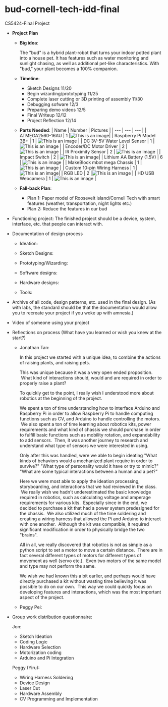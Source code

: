 # bud-cornell-tech-idd-final
CS5424-Final Project

- __Project Plan__
  - __Big idea__:

    The "bud" is a hybrid plant-robot that turns your indoor potted plant into a house pet. It has features such as water monitoring and sunlight chasing, as well as additional pet-like characteristics. With "bud," your plant becomes a 100% companion.

  - __Timeline__:
    - Sketch Designs 11/20
    - Begin wizarding/prototyping 11/25
    - Complete laser cutting or 3D printing of assembly 11/30
    - Debugging sofware 12/3
    - Preparing demo videos 12/5
    - Final Writeup 12/12
    - Project Reflection 12/14
 
  - __Parts Needed__:
      | Name | Number | Pictures |
      |  --- | --- | --- |
      | ATMEGA2560-16AU | 1 |![This is an image](https://github.com/JMortonTan/bud-cornell-tech-idd-final/blob/d63b3f7da24ce03e0000dabeccd7ed70caecaaaf/Mega2560.jpeg)|
      | Raspberry Pi Model 3B+ | 1 | ![This is an image](https://github.com/JMortonTan/bud-cornell-tech-idd-final/blob/b04889b4c000208db660323e5e8df1ffa59d043f/Raspberrypi.png) |
      | DC 3V-5V Water Level Sensor | 1 | ![This is an image](https://github.com/JMortonTan/bud-cornell-tech-idd-final/blob/main/DC%203V-5V%20Water%20Level%20Sensor.jpeg) |
      | Encoder/DC Motor Driver | 2 | ![This is an image](https://github.com/JMortonTan/bud-cornell-tech-idd-final/blob/main/Encoder:DC%20Motor%20Driver.jpeg) |
      | IR Proximity Sensor | 2 | ![This is an image](https://github.com/JMortonTan/bud-cornell-tech-idd-final/blob/main/IR%20Proximity%20Sensor.jpeg) |
      | Impact Switch | 2 | ![This is an image](https://github.com/JMortonTan/bud-cornell-tech-idd-final/blob/main/Impact%20Switch.jpeg)|
      | Lithium AA Battery (1.5V) | 6 | ![This is an image](https://github.com/JMortonTan/bud-cornell-tech-idd-final/blob/b04889b4c000208db660323e5e8df1ffa59d043f/battery.png) |
      | MakeBlock mbot mega Chassis | 1 | ![This is an image](https://github.com/JMortonTan/bud-cornell-tech-idd-final/blob/main/MakeBlock%20mbot%20mega%20Chassis.png) |
      | Custom 10-pin Wiring Harness | 1 | ![This is an image](https://github.com/JMortonTan/bud-cornell-tech-idd-final/blob/main/Custom%2010-pin%20Wiring%20Harness.jpeg)|
      | RGB LED | 2 |![This is an image](https://github.com/JMortonTan/bud-cornell-tech-idd-final/blob/b04889b4c000208db660323e5e8df1ffa59d043f/RGB%20LED.png) |
      | HD USB Webcamera | 1 | ![This is an image](https://github.com/JMortonTan/bud-cornell-tech-idd-final/blob/main/HD%20USB%20Webcamera.png) |
      
      
  - __Fall-back Plan__:
    - Plan 1: Paper model of Roosevelt island/Cornell Tech with smart features (weather, transportation, night lights etc.)
    - Plan 2: Reduce the features in our bud


- Functioning project: The finished project should be a device, system, interface, etc. that people can interact with.

- Documentation of design process
  - Ideation:
    
  - Sketch Designs:
  - Prototyping/Wizarding:
  - Software designs:
  - Hardware designs:
  - Tools:

- Archive of all code, design patterns, etc. used in the final design. (As with labs, the standard should be that the documentation would allow you to recreate your project if you woke up with amnesia.)

- Video of someone using your project

- Reflections on process (What have you learned or wish you knew at the start?)
  - Jonathan Tan:
    
    In this project we started with a unique idea, to combine the actions of raising plants, and raising pets.

    This was unique because it was a very open ended proposition.  What kind of interactions should, would and are required in order to properly raise a plant?

    To quickly get to the point, I really wish I understood more about robotics at the beginning of the project.

    We spent a ton of time understanding how to interface Arduino and Raspberry Pi in order to allow Raspberry Pi to handle computing functions such as CV, and Arduino to handle controlling the motors.  We also spent a ton of time learning about robotics kits, power requirements and what kind of chassis we should purchase in order to fulfill basic functions such as mobility rotation, and expandability to add sensors.  Then, it was another journey to research and understand what type of sensors we were interested in using.

    Only after this was handled, were we able to begin ideating "What kinds of behaviors would a mechanized plant require in order to survive?" "What type of personality would it have or try to mimic?" "What are some typical interactions between a human and a pet?"

    Here we were most able to apply the ideation processing, storyboarding, and interactions that we had reviewed in the class.  We really wish we hadn't underestimated the basic knowledge required in robotics, such as calculating voltage and amperage requirements for various kits.  Especially since in the end, we decided to purchase a kit that had a power system predesigned for the chassis.  We also utilized much of the time soldering and creating a wiring harness that allowed the Pi and Arduino to interact with one another.  Although the kit was compatible, it required significant modification in order to physically bridge the two "brains".

    All in all, we really discovered that robotics is not as simple as a python script to set a motor to move a certain distance.  There are in fact several different types of motors for different types of movement as well (servo etc.).  Even two motors of the same model and type may not perform the same.

    We wish we had known this a bit earlier, and perhaps would have directly purchased a kit without wasting time believing it was possible to do on our own.  This way we could quickly focus on developing features and interactions, which was the most important aspect of the project.
  - Peggy Pei:

- Group work distribution questionnaire:

  Jon:
  - Sketch Ideation
  - Coding Logic
  - Hardware Selection
  - Motorization coding
  - Arduino and Pi Integration
  
  Peggy (Yiru):
  - Wiring Harness Soldering
  - Device Design
  - Laser Cut
  - Hardware Assembly
  - CV Programming and Implementation
